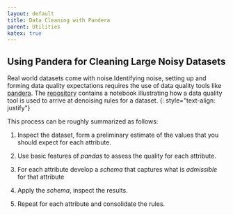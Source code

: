 ```yaml
---
layout: default
title: Data Cleaning with Pandera
parent: Utilities
katex: true
---
```

## Using Pandera for Cleaning Large Noisy Datasets

Real world datasets come with noise.Identifying noise, setting up and forming data quality expectations requires the use of data quality tools like [pandera](https://union.ai/pandera). The [repository](https://github.com/rajivsam/Rinse_and_Repeat/tree/main/notebooks/Retail) contains a notebook illustrating how a data quality tool is used to arrive at denoising rules for a dataset.
{: style="text-align: justify"} 

This process can be roughly summarized as follows:
1. Inspect the dataset, form a preliminary estimate of the values that you should expect for each attribute.

2. Use basic features of _pandas_ to assess the quality for each attribute.

3. For each attribute develop a _schema_ that captures what is _admissible_ for that attribute

4. Apply the _schema_, inspect the results.

5. Repeat for each attribute and consolidate the rules.


 

